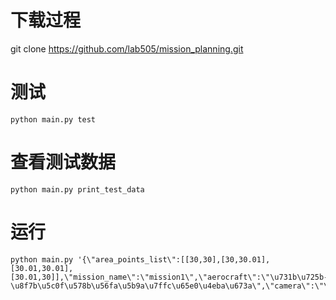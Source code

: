 ﻿# 下载过程

git clone https://github.com/lab505/mission_planning.git

# 测试
```
python main.py test
```

# 查看测试数据
```
python main.py print_test_data
```

# 运行
```
python main.py '{\"area_points_list\":[[30,30],[30,30.01],[30.01,30.01],[30.01,30]],\"mission_name\":\"mission1\",\"aerocraft\":\"\u731b\u725b-\u8f7b\u5c0f\u578b\u56fa\u5b9a\u7ffc\u65e0\u4eba\u673a\",\"camera\":\"\u5927\u89c6\u573a\u7acb\u4f53\u6d4b\u7ed8\u76f8\u673a\",\"ground_resolution_m\":0.05,\"forward_overlap\":0.4,\"sideway_overlap\":0.6,\"fly_direction_degree\":0,\"application\":\"flood\",\"aerocraft_num\":3,\"board_region\":null,\"board_region_max_fly_height_m\":1000}'
```